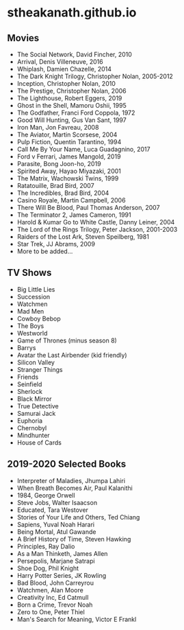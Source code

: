 # stheakanath.github.io

## Movies 

- The Social Network, David Fincher, 2010
- Arrival, Denis Villeneuve, 2016
- Whiplash, Damien Chazelle, 2014
- The Dark Knight Trilogy, Christopher Nolan, 2005-2012
- Inception, Christopher Nolan, 2010
- The Prestige, Christopher Nolan, 2006
- The Lighthouse, Robert Eggers, 2019
- Ghost in the Shell, Mamoru Oshii, 1995
- The Godfather, Franci Ford Coppola, 1972
- Good Will Hunting, Gus Van Sant, 1997
- Iron Man, Jon Favreau, 2008
- The Aviator, Martin Scorsese, 2004
- Pulp Fiction, Quentin Tarantino, 1994
- Call Me By Your Name, Luca Guadagnino, 2017
- Ford v Ferrari, James Mangold, 2019
- Parasite, Bong Joon-ho, 2019
- Spirited Away, Hayao Miyazaki, 2001
- The Matrix, Wachowski Twins, 1999
- Ratatouille, Brad Bird, 2007
- The Incredibles, Brad Bird, 2004
- Casino Royale, Martin Campbell, 2006
- There Will Be Blood, Paul Thomas Anderson, 2007
- The Terminator 2, James Cameron, 1991
- Harold & Kumar Go to White Castle, Danny Leiner, 2004
- The Lord of the Rings Trilogy, Peter Jackson, 2001-2003
- Raiders of the Lost Ark, Steven Speilberg, 1981
- Star Trek, JJ Abrams, 2009
- More to be added...

## TV Shows 

- Big Little Lies
- Succession 
- Watchmen 
- Mad Men
- Cowboy Bebop
- The Boys
- Westworld
- Game of Thrones (minus season 8)
- Barrys
- Avatar the Last Airbender (kid friendly)
- Silicon Valley
- Stranger Things
- Friends
- Seinfield
- Sherlock
- Black Mirror
- True Detective
- Samurai Jack
- Euphoria
- Chernobyl
- Mindhunter
- House of Cards

## 2019-2020 Selected Books 

- Interpreter of Maladies, Jhumpa Lahiri
- When Breath Becomes Air, Paul Kalanithi
- 1984, George Orwell
- Steve Jobs, Walter Isaacson
- Educated, Tara Westover
- Stories of Your Life and Others, Ted Chiang
- Sapiens, Yuval Noah Harari
- Being Mortal, Atul Gawande
- A Brief History of Time, Steven Hawking
- Principles, Ray Dalio
- As a Man Thinketh, James Allen 
- Persepolis, Marjane Satrapi 
- Shoe Dog, Phil Knight
- Harry Potter Series, JK Rowling
- Bad Blood, John Carreyrou
- Watchmen, Alan Moore
- Creativity Inc, Ed Catmull
- Born a Crime, Trevor Noah
- Zero to One, Peter Thiel 
- Man's Search for Meaning, Victor E Frankl 
